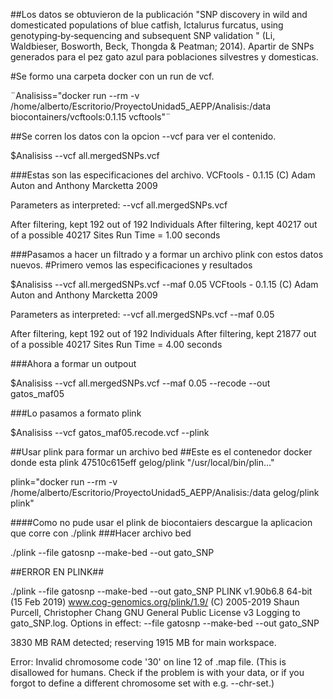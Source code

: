 ##Los datos se obtuvieron de la publicación "SNP discovery in wild and domesticated populations of blue catfish, Ictalurus furcatus, using genotyping‐by‐sequencing and subsequent SNP validation " (Li,
Waldbieser, Bosworth, Beck, Thongda & Peatman; 2014). Apartir de SNPs generados para el pez gato azul para poblaciones silvestres y domesticas.

#Se formo una carpeta docker con un run de vcf.

¨Analisiss="docker run --rm -v /home/alberto/Escritorio/ProyectoUnidad5_AEPP/Analisis:/data biocontainers/vcftools:0.1.15 vcftools"¨

##Se corren los datos con la opcion --vcf para ver el contenido.

$Analisiss --vcf all.mergedSNPs.vcf

###Estas son las especificaciones del archivo.
VCFtools - 0.1.15
(C) Adam Auton and Anthony Marcketta 2009

Parameters as interpreted:
	--vcf all.mergedSNPs.vcf

After filtering, kept 192 out of 192 Individuals
After filtering, kept 40217 out of a possible 40217 Sites
Run Time = 1.00 seconds

###Pasamos a hacer un filtrado y a formar un archivo plink con estos datos nuevos.
#Primero vemos las especificaciones y resultados

$Analisiss --vcf all.mergedSNPs.vcf --maf 0.05
VCFtools - 0.1.15
(C) Adam Auton and Anthony Marcketta 2009

Parameters as interpreted:
	--vcf all.mergedSNPs.vcf
	--maf 0.05

After filtering, kept 192 out of 192 Individuals
After filtering, kept 21877 out of a possible 40217 Sites
Run Time = 4.00 seconds


###Ahora a formar un outpout

$Analisiss --vcf all.mergedSNPs.vcf --maf 0.05 --recode --out gatos_maf05

###Lo pasamos a formato plink

$Analisiss --vcf gatos_maf05.recode.vcf --plink

##Usar plink para formar un archivo bed
##Este es el contenedor docker donde esta plink
47510c615eff        gelog/plink    "/usr/local/bin/plin…"

plink="docker run --rm -v /home/alberto/Escritorio/ProyectoUnidad5_AEPP/Analisis:/data gelog/plink plink"

####Como no pude usar el plink de biocontaiers descargue la aplicacion que corre con ./plink
###Hacer archivo bed

./plink --file gatosnp --make-bed --out gato_SNP

##ERROR EN PLINK##

./plink --file gatosnp --make-bed --out gato_SNP
PLINK v1.90b6.8 64-bit (15 Feb 2019)           www.cog-genomics.org/plink/1.9/
(C) 2005-2019 Shaun Purcell, Christopher Chang   GNU General Public License v3
Logging to gato_SNP.log.
Options in effect:
  --file gatosnp
  --make-bed
  --out gato_SNP

3830 MB RAM detected; reserving 1915 MB for main workspace.

Error: Invalid chromosome code '30' on line 12 of .map file.
(This is disallowed for humans.  Check if the problem is with your data, or if
you forgot to define a different chromosome set with e.g. --chr-set.)
